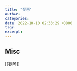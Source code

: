 ```yaml
---
title: "琵琶"
author: 
categories: 
date: 2022-10-10 02:33:29 +0800
tags: 
excerpt: 
---
```















## Misc


[[钢琴]]





